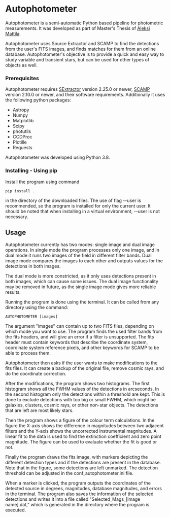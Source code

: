 # Autophotometer

Autophotometer is a semi-automatic Python based pipeline for photometric measurements.
It was developed as part of Master's Thesis of [Aleksi Mattila](https://github.com/almattil/autophotometer).

Autophotometer uses Source Extractor and SCAMP to find the detections from the user's FITS images, 
and finds matches for them from an online database. 
Autophotometer's objective is to provide a quick and 
easy way to study variable and transient stars, 
but can be used for other types of objects as well.

### Prerequisites
Autophotometer requires [SExtractor](https://github.com/astromatic/sextractor) version 2.25.0 or newer,
[SCAMP](https://github.com/astromatic/scamp) version 2.10.0 or newer, and their software requirements. 
Additionally it uses the following python packages: 
  - Astropy
  - Numpy
  - Matplotlib
  - Scipy
  - photutils
  - CCDProc
  - Plotille
  - Requests

Autophotometer was developed using Python 3.8.

### Installing - Using pip

Install the program using command

    pip install .
    
in the directory of the downloaded files. 
The use of flag --user is recommended, so the program is installed for only the current user. 
It should be noted that when installing in a virtual environment, --user is not necessary.

## Usage

Autophotometer currently has two modes: single image and dual image operations. In single mode the program processes only one image, and in dual mode it runs two images of the field in different filter bands. Dual image mode compares the images to each other and outputs values for the detections in both images.

The dual mode is more constricted, as it only uses detections present in both images, which can cause some issues. The dual image functionality may be removed in future, as the single image mode gives more reliable results.

Running the program is done using the terminal. It can be called from any directory using the command:

    AUTOPHOTOMETER [images]

The argument "images" can contain up to two FITS files, depending on which mode you want to use. The program finds the used filter bands from the fits headers, and will give an error if a filter is unsupported. The fits header must contain keywords that describe the coordinate system, coordinate system reference pixels, and other keywords for SCAMP to be able to process them.

Autophotometer then asks if the user wants to make modifications to the fits files. It can create a backup of the original file, remove cosmic rays, and do the coordinate correction.



After the modifications, the program shows two histograms. The first histogram shows all the FWHM values of the detections in arcseconds. In the second histogram only the detections within a threshold are kept. This is done to exclude detections with too big or small FWHM, which might be galaxies, clusters, cosmic rays, or other non-star objects. The detections that are left are most likely stars.

Then the program shows a figure of the colour term calculations. In the figure the X-axis shows the difference in magnitudes between two adjacent filters and the Y-axis shows the uncorrected instrumental magnitudes. A linear fit to the data is used to find the extinction coefficient and zero point magnitude. The figure can be used to evaluate whether the fit is good or not.

Finally the program draws the fits image, with markers depicting the different detection types and if the detections are present in the database. Note that in the figure, some detections are left unmarked. The detection threshold can be adjusted in the conf\_autophotometer.ini file. 

When a marker is clicked, the program outputs the coordinates of the detected source in degrees, magnitudes, database magnitudes, and errors in the terminal. The program also saves the information of the selected detections and writes it into a file called "Selected\_Mags\_[image name].dat," which is generated in the directory where the program is executed. 
